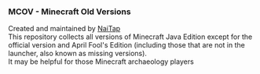 ### MCOV - Minecraft Old Versions
Created and maintained by <a href="https://www.youtube.com/@bili_naitap">NaiTap</a><br/>
This repository collects all versions of Minecraft Java Edition except for the official version and April Fool's Edition (including those that are not in the launcher, also known as missing versions).<br/>
It may be helpful for those Minecraft archaeology players
